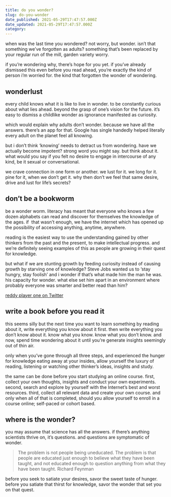 ```yaml
---
title: do you wonder?
slug: do-you-wonder
date_published: 2021-05-29T17:47:57.000Z
date_updated: 2021-05-29T17:47:57.000Z
category: 
---
```

when was the last time you wondered? not worry, but wonder. isn’t that something we’ve forgotten as adults? something that’s been replaced by your regular run of the mill, garden variety worry.

if you’re wondering why, there’s hope for you yet. if you’ve already dismissed this even before you read ahead, you’re exactly the kind of person i’m worried for. the kind that forgotten the wonder of wondering.

## wonderlust

every child knows what it is like to live in wonder. to be constantly curious about what lies ahead. beyond the grasp of one’s vision for the future. it’s easy to dismiss a childlike wonder as ignorance manifested as curiosity.

which would explain why adults don’t wonder. because we have all the answers. there’s an app for that. Google has single handedly helped literally every adult on the planet feel all knowing.

but i don’t think ‘knowing’ needs to detract us from wondering. have we actually become impotent? strong word you might say. but think about it. what would you say if you felt no desire to engage in intercourse of any kind, be it sexual or conversational.

we crave connection in one form or another. we lust for it. we long for it. pine for it, when we don’t get it. why then don’t we feel that same desire, drive and lust for life’s secrets?

## don’t be a bookworm

be a wonder worm. literacy has meant that everyone who knows a few dozen alphabets can read and discover for themselves the knowledge of the ages. if  that wasn’t enough, we have the internet which has opened up the possibility of accessing anything, anytime, anywhere.

reading is the easiest way to use the understanding gained by other thinkers from the past and the present, to make intellectual progress. and we’re definitely seeing examples of this as people are growing in their quest for knowledge.

but what if we are stunting growth by feeding curiosity instead of causing growth by starving one of knowledge? Steve Jobs wanted us to ‘stay hungry, stay foolish’ and i wonder if that’s what made him the man he was. his capacity for wonder. what else set him apart in an environment where probably everyone was smarter and better read than him?

[reddy player one on Twitter](https://twitter.com/reddy2go/status/1345251686902730753?s=21)

## write a book before you read it

this seems silly but the next time you want to learn something by reading about it, write everything you know about it first. then write everything you don’t know about it. know what you know. know what you don’t know. and now, spend time wondering about it until you’re generate insights seemingly out of thin air.

only when you’ve gone through all three steps, and experienced the hunger for knowledge eating away at your insides, allow yourself the luxury of reading, listening or watching other thinker’s ideas, insights and study.

the same can be done before you start studying an online course. first, collect your own thoughts, insights and conduct your own experiments. second, search and explore by yourself with the Internet’s best and worst resources. third, collect all relevant data and create your own course. and only when all of that is completed, should you allow yourself to enroll in a course online; self-paced or cohort based.

## where is the wonder?

you may assume that science has all the answers. if there’s anything scientists thrive on, it’s questions. and questions are symptomatic of wonder.

> The problem is not people being uneducated. The problem is that people are educated just enough to believe what they have been taught, and not educated enough to question anything from what they have been taught.
> Richard Feynman

before you seek to satiate your desires, savor the sweet taste of hunger. before you satiate that thirst for knowledge, savor the wonder that set you on that quest.
